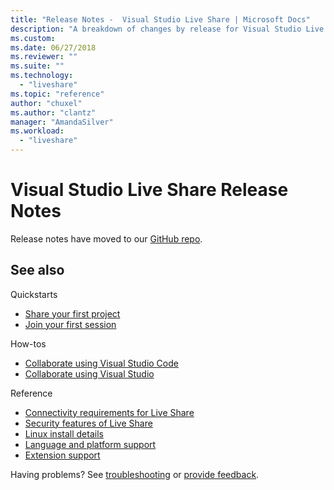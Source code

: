 ```yaml
---
title: "Release Notes -  Visual Studio Live Share | Microsoft Docs"
description: "A breakdown of changes by release for Visual Studio Live Share for Visual Studio and VS Code."
ms.custom:
ms.date: 06/27/2018
ms.reviewer: ""
ms.suite: ""
ms.technology: 
  - "liveshare"
ms.topic: "reference"
author: "chuxel"
ms.author: "clantz"
manager: "AmandaSilver"
ms.workload: 
  - "liveshare"
---
```

<!--
Copyright © Microsoft Corporation
All rights reserved.
Creative Commons Attribution 4.0 License (International): https://creativecommons.org/licenses/by/4.0/legalcode
-->

# Visual Studio Live Share Release Notes

<!-- Placeholder in the event anyone has bookmarked the direct link -->
Release notes have moved to our [GitHub repo](https://aka.ms/vsls-releases).

## See also

Quickstarts

- [Share your first project](../quickstart/share.md)
- [Join your first session](../quickstart/join.md)

How-tos

- [Collaborate using Visual Studio Code](../use/vscode.md)
- [Collaborate using Visual Studio](../use/vs.md)

Reference

- [Connectivity requirements for Live Share](connectivity.md)
- [Security features of Live Share](security.md)
- [Linux install details](linux.md)
- [Language and platform support](platform-support.md)
- [Extension support](extensions.md)

Having problems? See [troubleshooting](../troubleshooting.md) or [provide feedback](../support.md).
